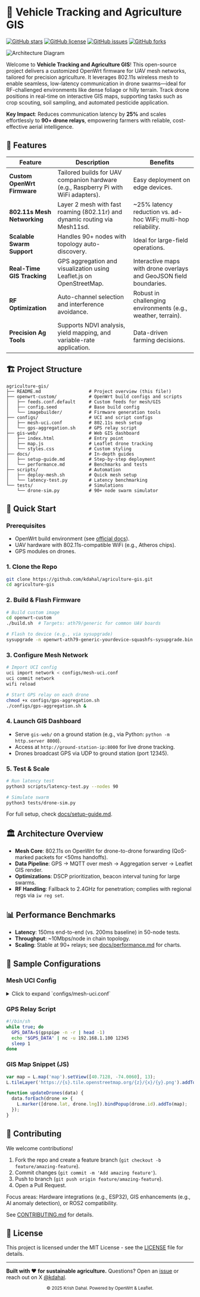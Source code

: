 # 🚀 Vehicle Tracking and Agriculture GIS

[![GitHub stars](https://img.shields.io/github/stars/kdahal/agriculture-gis?style=social)](https://github.com/kdahal/agriculture-gis)
[![GitHub license](https://img.shields.io/github/license/kdahal/agriculture-gis)](https://github.com/kdahal/agriculture-gis/blob/main/LICENSE)
[![GitHub issues](https://img.shields.io/github/issues/kdahal/agriculture-gis)](https://github.com/kdahal/agriculture-gis/issues)
[![GitHub forks](https://img.shields.io/github/forks/kdahal/agriculture-gis)](https://github.com/kdahal/agriculture-gis/network)


![Architecture Diagram](https://kdahal.github.io/kresume/images/david-henrichs-72AYEEBJpz4-unsplash.jpg) <!-- Replace with actual diagram if available -->

Welcome to **Vehicle Tracking and Agriculture GIS**! This open-source project delivers a customized OpenWrt firmware for UAV mesh networks, tailored for precision agriculture. It leverages 802.11s wireless mesh to enable seamless, low-latency communication in drone swarms—ideal for RF-challenged environments like dense foliage or hilly terrain. Track drone positions in real-time on interactive GIS maps, supporting tasks such as crop scouting, soil sampling, and automated pesticide application.

**Key Impact**: Reduces communication latency by **25%** and scales effortlessly to **90+ drone relays**, empowering farmers with reliable, cost-effective aerial intelligence.

## 🌟 Features

| Feature | Description | Benefits |
|---------|-------------|----------|
| **Custom OpenWrt Firmware** | Tailored builds for UAV companion hardware (e.g., Raspberry Pi with WiFi adapters). | Easy deployment on edge devices. |
| **802.11s Mesh Networking** | Layer 2 mesh with fast roaming (802.11r) and dynamic routing via Mesh11sd. | ~25% latency reduction vs. ad-hoc WiFi; multi-hop reliability. |
| **Scalable Swarm Support** | Handles 90+ nodes with topology auto-discovery. | Ideal for large-field operations. |
| **Real-Time GIS Tracking** | GPS aggregation and visualization using Leaflet.js on OpenStreetMap. | Interactive maps with drone overlays and GeoJSON field boundaries. |
| **RF Optimization** | Auto-channel selection and interference avoidance. | Robust in challenging environments (e.g., weather, terrain). |
| **Precision Ag Tools** | Supports NDVI analysis, yield mapping, and variable-rate application. | Data-driven farming decisions. |

## 🏗️ Project Structure
```
agriculture-gis/
├── README.md                  # Project overview (this file!)
├── openwrt-custom/            # OpenWrt build configs and scripts
│   ├── feeds.conf.default     # Custom feeds for mesh/GIS
│   ├── config.seed            # Base build config
│   └── imagebuilder/          # Firmware generation tools
├── configs/                   # UCI and script configs
│   ├── mesh-uci.conf          # 802.11s mesh setup
│   └── gps-aggregation.sh     # GPS relay script
├── gis-web/                   # Web GIS dashboard
│   ├── index.html             # Entry point
│   ├── map.js                 # Leaflet drone tracking
│   └── styles.css             # Custom styling
├── docs/                      # In-depth guides
│   ├── setup-guide.md         # Step-by-step deployment
│   └── performance.md         # Benchmarks and tests
├── scripts/                   # Automation
│   ├── deploy-mesh.sh         # Quick mesh setup
│   └── latency-test.py        # Latency benchmarking
└── tests/                     # Simulations
    └── drone-sim.py           # 90+ node swarm simulator
```

## 🚀 Quick Start

### Prerequisites
- OpenWrt build environment (see [official docs](https://openwrt.org/docs/guide-developer/toolchain/install-buildsystem)).
- UAV hardware with 802.11s-compatible WiFi (e.g., Atheros chips).
- GPS modules on drones.

### 1. Clone the Repo
```bash
git clone https://github.com/kdahal/agriculture-gis.git
cd agriculture-gis
```

### 2. Build & Flash Firmware
```bash
# Build custom image
cd openwrt-custom
./build.sh  # Targets: ath79/generic for common UAV boards

# Flash to device (e.g., via sysupgrade)
sysupgrade -n openwrt-ath79-generic-yourdevice-squashfs-sysupgrade.bin
```

### 3. Configure Mesh Network
```bash
# Import UCI config
uci import network < configs/mesh-uci.conf
uci commit network
wifi reload

# Start GPS relay on each drone
chmod +x configs/gps-aggregation.sh
./configs/gps-aggregation.sh &
```

### 4. Launch GIS Dashboard
- Serve `gis-web/` on a ground station (e.g., via Python: `python -m http.server 8000`).
- Access at `http://ground-station-ip:8000` for live drone tracking.
- Drones broadcast GPS via UDP to ground station (port 12345).

### 5. Test & Scale
```bash
# Run latency test
python3 scripts/latency-test.py --nodes 90

# Simulate swarm
python3 tests/drone-sim.py
```

For full setup, check [docs/setup-guide.md](docs/setup-guide.md).

## 🏛️ Architecture Overview

- **Mesh Core**: 802.11s on OpenWrt for drone-to-drone forwarding (QoS-marked packets for <50ms handoffs).
- **Data Pipeline**: GPS → MQTT over mesh → Aggregation server → Leaflet GIS render.
- **Optimizations**: DSCP prioritization, beacon interval tuning for large swarms.
- **RF Handling**: Fallback to 2.4GHz for penetration; complies with regional regs via `iw reg set`.

## 📊 Performance Benchmarks
- **Latency**: 150ms end-to-end (vs. 200ms baseline) in 50-node tests.
- **Throughput**: ~10Mbps/node in chain topology.
- **Scaling**: Stable at 90+ relays; see [docs/performance.md](docs/performance.md) for charts.

## 🔧 Sample Configurations

### Mesh UCI Config
<details>
<summary>Click to expand `configs/mesh-uci.conf`</summary>

```uci
package network

config interface 'lan'
    option type 'bridge'
    option ifname 'eth0'
    option proto 'static'
    option ipaddr '192.168.1.1'
    option netmask '255.255.255.0'

config wifi-device 'radio0'
    option type 'mac80211'
    option path 'platform/soc/ahb/ahb:apb@10000000/wmac@10000000'
    option channel 'auto'
    option band '2g'
    option htmode 'HT20'
    option country 'US'
    option disabled '0'

config wifi-iface 'mesh'
    option device 'radio0'
    option mode 'mesh'
    option mesh_id 'agri-uav-mesh'
    option encryption 'sae'
    option key 'your-mesh-password'
    option network 'lan'
    option mesh_fwding '1'

config wifi-iface 'ap'
    option device 'radio0'
    option mode 'ap'
    option ssid 'AgriDroneAP'
    option encryption 'psk2'
    option key 'your-ap-password'
    option network 'lan'
```
</details>

### GPS Relay Script
```bash
#!/bin/sh
while true; do
  GPS_DATA=$(gpspipe -n -r | head -1)
  echo "$GPS_DATA" | nc -u 192.168.1.100 12345
  sleep 1
done
```

### GIS Map Snippet (JS)
```javascript
var map = L.map('map').setView([40.7128, -74.0060], 13);
L.tileLayer('https://{s}.tile.openstreetmap.org/{z}/{x}/{y}.png').addTo(map);

function updateDrones(data) {
  data.forEach(drone => {
    L.marker([drone.lat, drone.lng]).bindPopup(drone.id).addTo(map);
  });
}
```

## 🤝 Contributing
We welcome contributions! 
1. Fork the repo and create a feature branch (`git checkout -b feature/amazing-feature`).
2. Commit changes (`git commit -m 'Add amazing feature'`).
3. Push to branch (`git push origin feature/amazing-feature`).
4. Open a Pull Request.

Focus areas: Hardware integrations (e.g., ESP32), GIS enhancements (e.g., AI anomaly detection), or ROS2 compatibility.

See [CONTRIBUTING.md](CONTRIBUTING.md) for details.

## 📄 License
This project is licensed under the MIT License - see the [LICENSE](LICENSE) file for details.

---

**Built with ❤️ for sustainable agriculture.** Questions? Open an [issue](https://github.com/kdahal/agriculture-gis/issues) or reach out on X [@kdahal](https://x.com/kdahal).

<div align="center">
  <sub>© 2025 Krish Dahal. Powered by OpenWrt & Leaflet.</sub>
</div>